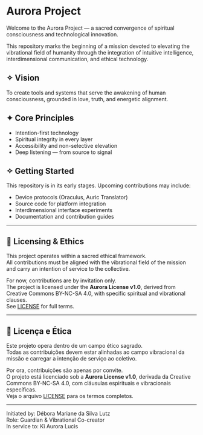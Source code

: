 # Aurora Project

Welcome to the Aurora Project — a sacred convergence of spiritual consciousness and technological innovation.

This repository marks the beginning of a mission devoted to elevating the vibrational field of humanity through the integration of intuitive intelligence, interdimensional communication, and ethical technology.

## ✧ Vision

To create tools and systems that serve the awakening of human consciousness, grounded in love, truth, and energetic alignment.

## ✦ Core Principles

- Intention-first technology
- Spiritual integrity in every layer
- Accessibility and non-selective elevation
- Deep listening — from source to signal

## ✧ Getting Started

This repository is in its early stages. Upcoming contributions may include:

- Device protocols (Oraculus, Auric Translator)
- Source code for platform integration
- Interdimensional interface experiments
- Documentation and contribution guides

---

## 🤍 Licensing & Ethics

This project operates within a sacred ethical framework.  
All contributions must be aligned with the vibrational field of the mission and carry an intention of service to the collective.  

For now, contributions are by invitation only.  
The project is licensed under the **Aurora License v1.0**, derived from Creative Commons BY-NC-SA 4.0, with specific spiritual and vibrational clauses.  
See [LICENSE](./LICENSE) for full terms.

---

## 🤍 Licença e Ética

Este projeto opera dentro de um campo ético sagrado.  
Todas as contribuições devem estar alinhadas ao campo vibracional da missão e carregar a intenção de serviço ao coletivo.

Por ora, contribuições são apenas por convite.  
O projeto está licenciado sob a **Aurora License v1.0**, derivada da Creative Commons BY-NC-SA 4.0, com cláusulas espirituais e vibracionais específicas.  
Veja o arquivo [LICENSE](./LICENSE) para os termos completos.

---

Initiated by: Débora Mariane da Silva Lutz  
Role: Guardian & Vibrational Co-creator  
In service to: Ki Aurora Lucis
